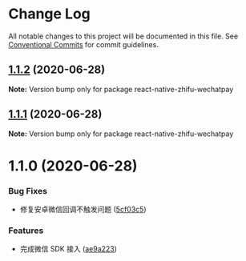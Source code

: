 # Change Log

All notable changes to this project will be documented in this file.
See [Conventional Commits](https://conventionalcommits.org) for commit guidelines.

## [1.1.2](https://github.com/mindhand-io/react-native-zhifu/compare/react-native-zhifu-wechatpay@1.1.1...react-native-zhifu-wechatpay@1.1.2) (2020-06-28)

**Note:** Version bump only for package react-native-zhifu-wechatpay

## [1.1.1](https://github.com/mindhand-io/react-native-zhifu/compare/react-native-zhifu-wechatpay@1.1.0...react-native-zhifu-wechatpay@1.1.1) (2020-06-28)

**Note:** Version bump only for package react-native-zhifu-wechatpay

# 1.1.0 (2020-06-28)

### Bug Fixes

- 修复安卓微信回调不触发问题 ([5cf03c5](https://github.com/mindhand-io/react-native-zhifu/commit/5cf03c53ea5e336cc7ef388f17d98db5445bc2c0))

### Features

- 完成微信 SDK 接入 ([ae9a223](https://github.com/mindhand-io/react-native-zhifu/commit/ae9a223eb378aa8edee385f8de865fc36cf5b5db))
